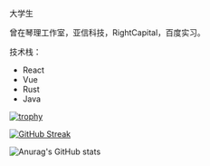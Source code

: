 大学生

曾在琴理工作室，亚信科技，RightCapital，百度实习。

技术栈：

- React
- Vue
- Rust
- Java

[![trophy](https://github-profile-trophy.vercel.app/?username=Polaris-6625&theme=onedark)](https://github.com/ryo-ma/github-profile-trophy)

[![GitHub Streak](https://github-readme-streak-stats.herokuapp.com/?user=Polaris-6625)](https://git.io/streak-stats)

![Anurag's GitHub stats](https://github-readme-stats.vercel.app/api?username=Polaris-6625&show_icons=true&theme=radical)

